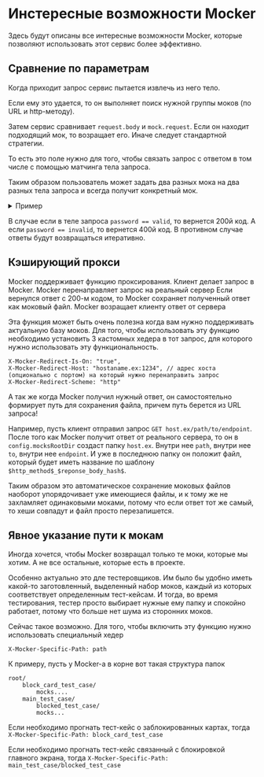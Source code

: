 # Инстересные возможности Mocker

Здесь будут описаны все интересные возможности Mocker, которые позволяют использовать этот сервис более эффективно. 

## Сравнение по параметрам

Когда приходит запрос сервис пытается извлечь из него тело. 

Если ему это удается, то он выполняет поиск нужной группы моков (по URL и http-методу).

Затем сервис сравнивает `request.body` и `mock.request`. Если он находит подходящий мок, то возращает его. Иначе следует стандартной стратегии.

То есть это поле нужно для того, чтобы связать запрос с ответом в том числе с помощью матчинга тела запроса. 

Таким образом пользователь может задать два разных мока на два разных тела запроса и всегда получит конкретный мок. 

<details>
 
<summary>Пример</summary>

mock1.json:

```json
{
 "url": "/exmp",
 "method": "POST",
 "statusCode": 200,
 "request": {
  "login": "valid",
  "password": "valid"
 },
 "response": {
  "accessToken": "token==",
  "refreshToken": "refresh"
 }
}
```

mock2.json:

```json
{
 "url": "/exmp",
 "method": "POST",
 "statusCode": 400,
 "request": {
  "login": "valid",
  "password": "invalid"
 },
 "response": {
  "code": 1,
  "message": "Bad Credentials"
 }
}
```

</details>

В случае если в теле запроса `password == valid`, то вернется 200й код.
А если `password == invalid`, то вернется 400й код. 
В противном случае ответы будут возвращаться итеративно. 

## Кэширующий прокси

Mocker поддерживает функцию проксирования. 
Клиент делает запрос в Mocker.
Mocker перенаправляет запрос на реальный сервер
Если вернулся ответ с 200-м кодом, то Mocker сохраняет полученный ответ как моковый файл. 
Mocker возращает клиенту ответ от сервера

Эта функция может быть очень полезна когда вам нужно поддерживать актуальную базу моков.
Для того, чтобы использовать эту функцию необходимо установить 3 кастомных хедера в тот запрос, для которого нужно использовать эту функциональность.

```
X-Mocker-Redirect-Is-On: "true",
X-Mocker-Redirect-Host: "hostaname.ex:1234", // адрес хоста (опционально с портом) на который нужно перенаправить запрос
X-Mocker-Redirect-Scheme: "http"
```

А так же когда Mocker получил нужный ответ, он самостоятельно формирует путь для сохранения файла, причем путь берется из URL запроса!

Например, пусть клиент отправил запрос `GET host.ex/path/to/endpoint`. 
После того как Mocker получит ответ от реального сервера, то он в `config.mocksRootDir` создаст папку `host.ex`.
Внутри нее `path`, внутри нее `to`, внутри нее `endpoint`. И уже в последнюю папку он положит файл, который будет иметь название по шаблону `$http_method$_$reponse_body_hash$`. 

Таким образом это автоматическое сохранение моковых файлов наоборот упорядочивает уже имеющиеся файлы, и к тому же не захламляет одинаковыми моками, потому что если ответ тот же самый, то хеши совпадут и файл просто перезапишется.

## Явное указание пути к мокам

Иногда хочется, чтобы Mocker возвращал только те моки, которые мы хотим. А не все остальные, которые есть в проекте. 

Особенно актуально это дле тестеровщиков. Им было бы удобно иметь какой-то заготовленный, выделенный набор моков, каждый из которых соответствует определенным тест-кейсам. И тогда, во время тестирования, тестер просто выбирает нужные ему папку и спокойно работает, потому что больше нет шума из сторонних моков. 

Сейчас такое возможно. Для того, чтобы включить эту функцию нужно использовать специальный хедер 

```
X-Mocker-Specific-Path: path
```

К примеру, пусть у Mocker-а в корне вот такая структура папок

```
root/
    block_card_test_case/
        mocks....
    main_test_case/
        blocked_test_case/
        mocks...
```
Если необходимо прогнать тест-кейс о заблокированных картах, тогда `X-Mocker-Specific-Path: block_card_test_case`

Если необходимо прогнать тест-кейс связанный с блокировкой главного экрана, тогда `X-Mocker-Specific-Path: main_test_case/blocked_test_case`